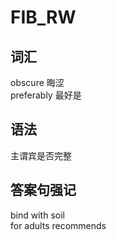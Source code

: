 # FIB_RW
## 词汇
obscure 晦涩  
preferably 最好是
## 语法
主谓宾是否完整
## 答案句强记
bind with soil  
for adults recommends  

